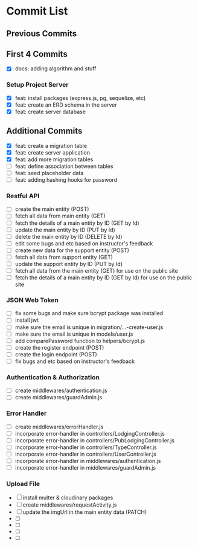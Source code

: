 # Commit List
## Previous Commits

## First 4 Commits
- [x] docs: adding algorithm and stuff
### Setup Project Server
- [x] feat: install packages (express.js, pg, sequelize, etc)
- [x] feat: create an ERD schema in the server
- [x] feat: create server database
## Additional Commits
- [x] feat: create a migration table
- [x] feat: create server application
- [x] feat: add more migration tables
- [ ] feat: define association between tables
- [ ] feat: seed placeholder data
- [ ] feat: adding hashing hooks for password

### Restful API
- [ ] create the main entity (POST)
- [ ] fetch all data from main entity (GET)
- [ ] fetch the details of a main entity by ID (GET by Id)
- [ ] update the main entity by ID (PUT by Id)
- [ ] delete the main entity by ID (DELETE by Id)
- [ ] edit some bugs and etc based on instructor's feedback
- [ ] create new data for the support entity (POST)
- [ ] fetch all data from support entity (GET)
- [ ] update the support entity by ID (PUT by Id)
- [ ] fetch all data from the main entity (GET) for use on the public site
- [ ] fetch the details of a main entity by ID (GET by Id) for use on the public site

### JSON Web Token
- [ ] fix some bugs and make sure bcrypt package was installed
- [ ] install jwt
- [ ] make sure the email is unique in migration/...-create-user.js
- [ ] make sure the email is unique in models/user.js
- [ ] add comparePassword function to helpers/bcrypt.js
- [ ] create the register endpoint (POST)
- [ ] create the login endpoint (POST)
- [ ] fix bugs and etc based on instructor's feedback

### Authentication & Authorization
- [ ] create middlewares/authentication.js
- [ ] create middlewares/guardAdmin.js

### Error Handler
- [ ] create middlewares/errorHandler.js
- [ ] incorporate error-handler in controllers/LodgingController.js
- [ ] incorporate error-handler in controllers/PubLodgingController.js
- [ ] incorporate error-handler in controllers/TypeController.js
- [ ] incorporate error-handler in controllers/UserController.js
- [ ] incorporate error-handler in middlewares/authentication.js
- [ ] incorporate error-handler in middlewares/guardAdmin.js

### Upload File
- [ ] install multer & cloudinary packages
- [ ] create middlewares/requestActivity.js
- [ ] update the imgUrl in the main entity data (PATCH)
- [ ] 
- [ ] 
- [ ] 
- [ ] 
